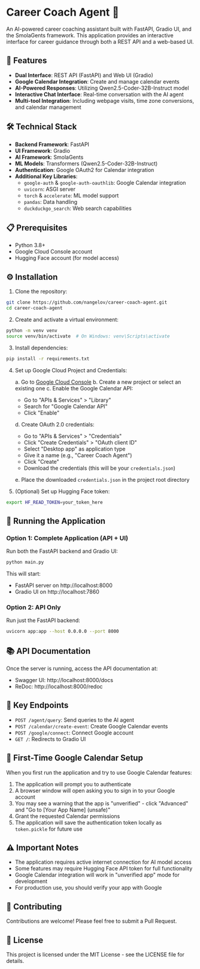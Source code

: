 # Career Coach Agent 🤖

An AI-powered career coaching assistant built with FastAPI, Gradio UI, and the SmolaGents framework. This application provides an interactive interface for career guidance through both a REST API and a web-based UI.

## 🚀 Features

- **Dual Interface**: REST API (FastAPI) and Web UI (Gradio)
- **Google Calendar Integration**: Create and manage calendar events
- **AI-Powered Responses**: Utilizing Qwen2.5-Coder-32B-Instruct model
- **Interactive Chat Interface**: Real-time conversation with the AI agent
- **Multi-tool Integration**: Including webpage visits, time zone conversions, and calendar management

## 🛠️ Technical Stack

- **Backend Framework**: FastAPI
- **UI Framework**: Gradio
- **AI Framework**: SmolaGents
- **ML Models**: Transformers (Qwen2.5-Coder-32B-Instruct)
- **Authentication**: Google OAuth2 for Calendar integration
- **Additional Key Libraries**:
  - `google-auth` & `google-auth-oauthlib`: Google Calendar integration
  - `uvicorn`: ASGI server
  - `torch` & `accelerate`: ML model support
  - `pandas`: Data handling
  - `duckduckgo_search`: Web search capabilities

## 📋 Prerequisites

- Python 3.8+
- Google Cloud Console account
- Hugging Face account (for model access)

## ⚙️ Installation

1. Clone the repository:
```bash
git clone https://github.com/nangelov/career-coach-agent.git
cd career-coach-agent
```

2. Create and activate a virtual environment:
```bash
python -m venv venv
source venv/bin/activate  # On Windows: venv\Scripts\activate
```

3. Install dependencies:
```bash
pip install -r requirements.txt
```

4. Set up Google Cloud Project and Credentials:
   
   a. Go to [Google Cloud Console](https://console.cloud.google.com/)
   b. Create a new project or select an existing one
   c. Enable the Google Calendar API:
      - Go to "APIs & Services" > "Library"
      - Search for "Google Calendar API"
      - Click "Enable"
   
   d. Create OAuth 2.0 credentials:
      - Go to "APIs & Services" > "Credentials"
      - Click "Create Credentials" > "OAuth client ID"
      - Select "Desktop app" as application type
      - Give it a name (e.g., "Career Coach Agent")
      - Click "Create"
      - Download the credentials (this will be your `credentials.json`)
   
   e. Place the downloaded `credentials.json` in the project root directory

5. (Optional) Set up Hugging Face token:
```bash
export HF_READ_TOKEN=your_token_here
```

## 🚀 Running the Application

### Option 1: Complete Application (API + UI)
Run both the FastAPI backend and Gradio UI:
```bash
python main.py
```
This will start:
- FastAPI server on http://localhost:8000
- Gradio UI on http://localhost:7860

### Option 2: API Only
Run just the FastAPI backend:
```bash
uvicorn app:app --host 0.0.0.0 --port 8000
```

## 📚 API Documentation

Once the server is running, access the API documentation at:
- Swagger UI: http://localhost:8000/docs
- ReDoc: http://localhost:8000/redoc

## 🔑 Key Endpoints

- `POST /agent/query`: Send queries to the AI agent
- `POST /calendar/create-event`: Create Google Calendar events
- `POST /google/connect`: Connect Google account
- `GET /`: Redirects to Gradio UI

## 🔐 First-Time Google Calendar Setup

When you first run the application and try to use Google Calendar features:

1. The application will prompt you to authenticate
2. A browser window will open asking you to sign in to your Google account
3. You may see a warning that the app is "unverified" - click "Advanced" and "Go to [Your App Name] (unsafe)"
4. Grant the requested Calendar permissions
5. The application will save the authentication token locally as `token.pickle` for future use

## ⚠️ Important Notes

- The application requires active internet connection for AI model access
- Some features may require Hugging Face API token for full functionality
- Google Calendar integration will work in "unverified app" mode for development
- For production use, you should verify your app with Google

## 🤝 Contributing

Contributions are welcome! Please feel free to submit a Pull Request.

## 📄 License

This project is licensed under the MIT License - see the LICENSE file for details.
